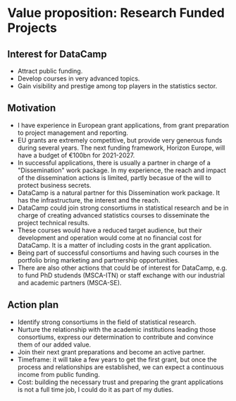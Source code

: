 # Value proposition: Research Funded Projects

## Interest for DataCamp
  * Attract public funding.
  * Develop courses in very advanced topics.
  * Gain visibility and prestige among top players in the statistics sector.
  
## Motivation
  * I have experience in European grant applications, from grant preparation to project management and reporting.
  * EU grants are extremely competitive, but provide very generous funds during several years. The next funding framework, Horizon Europe, will have a budget of €100bn for 2021-2027.
  * In successful applications, there is usually a partner in charge of a "Dissemination" work package. In my experience, the reach and impact of the dissemination actions is limited, partly becasue of the will to protect business secrets.
  * DataCamp is a natural partner for this Dissemination work package. It has the infrastructure, the interest and the reach.
  * DataCamp could join strong consortiums in statistical research and be in charge of creating advanced statistics courses to disseminate the project technical results.
  * These courses would have a reduced target audience, but their development and operation would come at no financial cost for DataCamp. It is a matter of including costs in the grant application.
  * Being part of successful consortiums and having such courses in the portfolio bring marketing and partnership opportunities.
  * There are also other actions that could be of interest for DataCamp, e.g. to fund PhD studends (MSCA-ITN) or staff exchange with our industrial and academic partners (MSCA-SE).
  
## Action plan
  * Identify strong consortiums in the field of statistical research.
  * Nurture the relationship with the academic institutions leading those consortiums, express our determination to contribute and convince them of our added value.
  * Join their next grant preparations and become an active partner.
  * Timeframe: it will take a few years to get the first grant, but once the process and relationships are established, we can expect a continuous income from public funding.
  * Cost: building the necessary trust and preparing the grant applications is not a full time job, I could do it as part of my duties.
